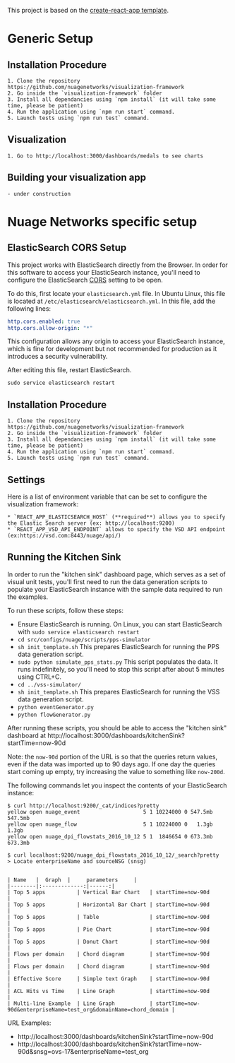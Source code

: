 This project is based on the [create-react-app template](https://github.com/facebookincubator/create-react-app/blob/master/template/README.md).

# Generic Setup
## Installation Procedure

    1. Clone the repository https://github.com/nuagenetworks/visualization-framework
    2. Go inside the `visualization-framework` folder
    3. Install all dependancies using `npm install` (it will take some time, please be patient)
    4. Run the application using `npm run start` command.
    5. Launch tests using `npm run test` command.

## Visualization
    1. Go to http://localhost:3000/dashboards/medals to see charts

## Building your visualization app
    - under construction

# Nuage Networks specific setup
## ElasticSearch CORS Setup

This project works with ElasticSearch directly from the Browser. In order for this software to access your ElasticSearch instance, you'll need to configure the ElasticSearch [CORS](https://en.wikipedia.org/wiki/Cross-origin_resource_sharing) setting to be open.

To do this, first locate your `elasticsearch.yml` file. In Ubuntu Linux, this file is located at `/etc/elasticsearch/elasticsearch.yml`. In this file, add the following lines:

```yml
http.cors.enabled: true
http.cors.allow-origin: "*"
```

This configuration allows any origin to access your ElasticSearch instance, which is fine for development but not recommended for production as it introduces a security vulnerability.

After editing this file, restart ElasticSearch.

`sudo service elasticsearch restart`

## Installation Procedure

    1. Clone the repository https://github.com/nuagenetworks/visualization-framework
    2. Go inside the `visualization-framework` folder
    3. Install all dependancies using `npm install` (it will take some time, please be patient)
    4. Run the application using `npm run start` command.
    5. Launch tests using `npm run test` command.

## Settings

Here is a list of environment variable that can be set to configure the visualization framework:

    * `REACT_APP_ELASTICSEARCH_HOST` (**required**) allows you to specify the Elastic Search server (ex: http://localhost:9200)
    * `REACT_APP_VSD_API_ENDPOINT` allows to specify the VSD API endpoint (ex:https://vsd.com:8443/nuage/api/)

## Running the Kitchen Sink

In order to run the "kitchen sink" dashboard page, which serves as a set of visual unit tests, you'll first need to run the data generation scripts to populate your ElasticSearch instance with the sample data required to run the examples.

To run these scripts, follow these steps:

 * Ensure ElasticSearch is running. On Linux, you can start ElasticSearch with `sudo service elasticsearch restart`
 * `cd src/configs/nuage/scripts/pps-simulator`
 * `sh init_template.sh` This prepares ElasticSearch for running the PPS data generation script.
 * `sudo python simulate_pps_stats.py` This script populates the data. It runs indefinitely, so you'll need to stop this script after about 5 minutes using CTRL+C.
 * `cd ../vss-simulator/`
 * `sh init_template.sh` This prepares ElasticSearch for running the VSS data generation script.
 * `python eventGenerator.py`
 * `python flowGenerator.py`
 
After running these scripts, you should be able to access the "kitchen sink" dashboard at http://localhost:3000/dashboards/kitchenSink?startTime=now-90d

Note: the `now-90d` portion of the URL is so that the queries return values, even if the data was imported up to 90 days ago. If one day the queries start coming up empty, try increasing the value to something like `now-200d`.

The following commands let you inspect the contents of your ElasticSearch instance:

    $ curl http://localhost:9200/_cat/indices?pretty
    yellow open nuage_event                    5 1 10224000 0 547.5mb 547.5mb
    yellow open nuage_flow                     5 1 10224000 0   1.3gb   1.3gb
    yellow open nuage_dpi_flowstats_2016_10_12 5 1  1846654 0 673.3mb 673.3mb

    $ curl localhost:9200/nuage_dpi_flowstats_2016_10_12/_search?pretty
    > Locate enterpriseName and sourceNSG (snsg)


    | Name   |  Graph  |     parameters     |
    |--------|:-------------:|------:|
    | Top 5 apps          | Vertical Bar Chart   | startTime=now-90d                                                 |
    | Top 5 apps          | Horizontal Bar Chart | startTime=now-90d                                                 |
    | Top 5 apps          | Table                | startTime=now-90d                                                 |
    | Top 5 apps          | Pie Chart            | startTime=now-90d                                                 |
    | Top 5 apps          | Donut Chart          | startTime=now-90d                                                 |
    | Flows per domain    | Chord diagram        | startTime=now-90d                                                 |
    | Flows per domain    | Chord diagram        | startTime=now-90d                                                 |
    | Effective Score     | Simple text Graph    | startTime=now-90d                                                 |
    | ACL Hits vs Time    | Line Graph           | startTime=now-90d                                                 |
    | Multi-line Example  | Line Graph           | startTime=now-90d&enterpriseName=test_org&domainName=chord_domain |

URL Examples:
-   http://localhost:3000/dashboards/kitchenSink?startTime=now-90d
-   http://localhost:3000/dashboards/kitchenSink?startTime=now-90d&snsg=ovs-17&enterpriseName=test_org
